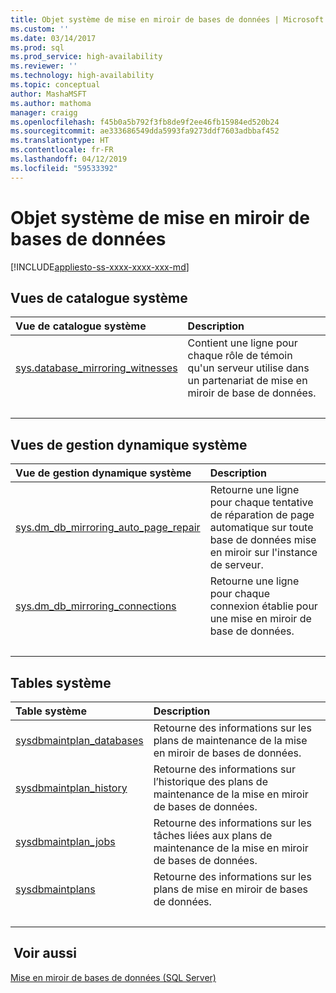 ```yaml
---
title: Objet système de mise en miroir de bases de données | Microsoft Docs
ms.custom: ''
ms.date: 03/14/2017
ms.prod: sql
ms.prod_service: high-availability
ms.reviewer: ''
ms.technology: high-availability
ms.topic: conceptual
author: MashaMSFT
ms.author: mathoma
manager: craigg
ms.openlocfilehash: f45b0a5b792f3fb8de9f2ee46fb15984ed520b24
ms.sourcegitcommit: ae333686549dda5993fa9273ddf7603adbbaf452
ms.translationtype: HT
ms.contentlocale: fr-FR
ms.lasthandoff: 04/12/2019
ms.locfileid: "59533392"
---
```

# <a name="database-mirroring-system-object-reference"></a>Objet système de mise en miroir de bases de données
[!INCLUDE[appliesto-ss-xxxx-xxxx-xxx-md](../../includes/appliesto-ss-xxxx-xxxx-xxx-md.md)]
  
## <a name="system-catalog-views"></a>Vues de catalogue système

| Vue de catalogue système | Description|
| :------ | :----------------------------- |
| [sys.database_mirroring_witnesses](../../relational-databases/system-catalog-views/database-mirroring-witness-catalog-views-sys-database-mirroring-witnesses.md)   | Contient une ligne pour chaque rôle de témoin qu'un serveur utilise dans un partenariat de mise en miroir de base de données. |
| &nbsp; | &nbsp; |

## <a name="system-dynamic-management-views"></a>Vues de gestion dynamique système

| Vue de gestion dynamique système | Description|
| :------ | :----------------------------- |
| [sys.dm_db_mirroring_auto_page_repair](../../relational-databases/system-dynamic-management-views/database-mirroring-sys-dm-db-mirroring-auto-page-repair.md)   | Retourne une ligne pour chaque tentative de réparation de page automatique sur toute base de données mise en miroir sur l'instance de serveur.  |
| [sys.dm_db_mirroring_connections](../../relational-databases/system-dynamic-management-views/database-mirroring-sys-dm-db-mirroring-connections.md)    | Retourne une ligne pour chaque connexion établie pour une mise en miroir de base de données. |
| &nbsp; | &nbsp; |

## <a name="system-tables"></a>Tables système

| Table système | Description|
| :------ | :----------------------------- |
| [sysdbmaintplan_databases](../../relational-databases/system-tables/sysdbmaintplan-databases-transact-sql.md)   | Retourne des informations sur les plans de maintenance de la mise en miroir de bases de données. |
| [sysdbmaintplan_history](../../relational-databases/system-tables/sysdbmaintplan-history-transact-sql.md)    | Retourne des informations sur l’historique des plans de maintenance de la mise en miroir de bases de données. |
| [sysdbmaintplan_jobs](../../relational-databases/system-tables/sysdbmaintplan-jobs-transact-sql.md)    |Retourne des informations sur les tâches liées aux plans de maintenance de la mise en miroir de bases de données.  |
| [sysdbmaintplans](../../relational-databases/system-tables/sysdbmaintplans-transact-sql.md)    | Retourne des informations sur les plans de mise en miroir de bases de données.  |
| &nbsp; | &nbsp; |


## <a name="see-also"></a> Voir aussi  
 [Mise en miroir de bases de données &#40;SQL Server&#41;](../../database-engine/database-mirroring/database-mirroring-sql-server.md)   

  
  
